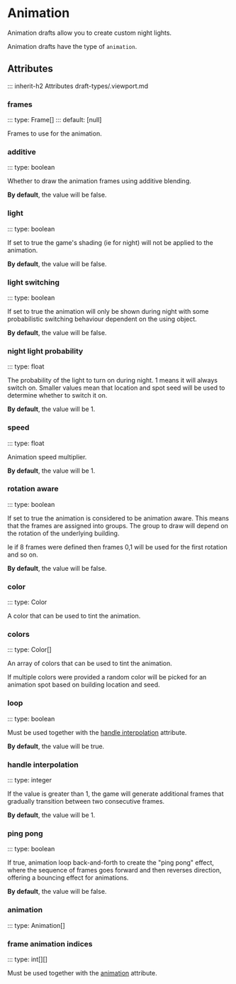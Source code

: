 # Animation

Animation drafts allow you to create custom night lights.

Animation drafts have the type of `animation`.

## Attributes
::: inherit-h2 Attributes draft-types/.viewport.md

### frames
::: type: Frame[]
::: default: [null]

Frames to use for the animation.

### additive
::: type: boolean

Whether to draw the animation frames using additive blending.

**By default**, the value will be false.

### light
::: type: boolean

If set to true the game's shading (ie for night) will not be applied to the animation.

**By default**, the value will be false.

### light switching
::: type: boolean

If set to true the animation will only be shown during night with some probabilistic
switching behaviour dependent on the using object.

**By default**, the value will be false.

### night light probability
::: type: float

The probability of the light to turn on during night.
1 means it will always switch on.
Smaller values mean that location and spot seed will be used to determine whether to switch it on.

**By default**, the value will be 1.

### speed
::: type: float

Animation speed multiplier.

**By default**, the value will be 1.

### rotation aware
::: type: boolean

If set to true the animation is considered to be animation aware.
This means that the frames are assigned into groups.
The group to draw will depend on the rotation of the underlying building.

Ie if 8 frames were defined then frames 0,1 will be used for the first rotation and so on.

**By default**, the value will be false.

### color
::: type: Color

A color that can be used to tint the animation.

### colors
::: type: Color[]

An array of colors that can be used to tint the animation.

If multiple colors were provided a random color will be picked for an animation spot
based on building location and seed.

### loop
::: type: boolean

Must be used together with the [handle interpolation](#handle_interpolation) attribute.

**By default**, the value will be true.

### handle interpolation
::: type: integer

If the value is greater than 1, the game will generate additional frames that gradually transition between two consecutive frames.

**By default**, the value will be 1.

### ping pong
::: type: boolean

If true, animation loop back-and-forth to create the "ping pong" effect, where the sequence of frames goes forward and then reverses direction, offering a bouncing effect for animations.

**By default**, the value will be false.

### animation
::: type: Animation[]

### frame animation indices
::: type: int[][]

Must be used together with the [animation](#animation) attribute.
